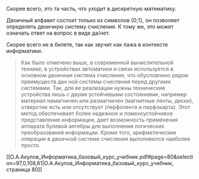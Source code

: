 Скорее всего, это та часть, что уходит в дискретную математику.

Двоичный алфавит состоит только из символов {0;1}, он позволяет определять двоичную систему счисления. К тому же, это может означать ответ на вопрос в виде да/нет.


Скорее всего не в билете, так как звучит как лажа в контексте информатики.

> Как было отмечено выше, в современной вычислительной технике, в устройствах автоматики и связи используется в основном двоичная система счисления, что обусловлено рядом преимуществ дан ной системы счисления перед другими системами. Так, для ее реализации нужны технические устройства лишь с двумя устойчивыми состояниями, например материал намагничен или размагничен (магнитные ленты, диски), отверстие есть или отсутствует (перфолента и перфокарта). Этот метод обеспечивает более надежное и помехоустойчивое представление информации, дает возможность применения аппарата булевой алгебры для выполнения логических преобразований информации. Кроме того, арифметические операции в двоичной системе счисления выполняются наиболее просто.

[[О.А.Акулов_Информатика_базовый_курс_учебник.pdf#page=80&selection=97,0,108,61|О.А.Акулов_Информатика_базовый_курс_учебник, страница 80]]